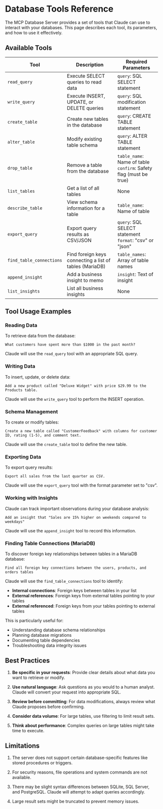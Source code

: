 # Database Tools Reference

The MCP Database Server provides a set of tools that Claude can use to interact with your databases. This page describes each tool, its parameters, and how to use it effectively.

## Available Tools

| Tool | Description | Required Parameters |
|------|-------------|---------------------|
| `read_query` | Execute SELECT queries to read data | `query`: SQL SELECT statement |
| `write_query` | Execute INSERT, UPDATE, or DELETE queries | `query`: SQL modification statement |
| `create_table` | Create new tables in the database | `query`: CREATE TABLE statement |
| `alter_table` | Modify existing table schema | `query`: ALTER TABLE statement |
| `drop_table` | Remove a table from the database | `table_name`: Name of table<br/>`confirm`: Safety flag (must be true) |
| `list_tables` | Get a list of all tables | None |
| `describe_table` | View schema information for a table | `table_name`: Name of table |
| `export_query` | Export query results as CSV/JSON | `query`: SQL SELECT statement<br/>`format`: "csv" or "json" |
| `find_table_connections` | Find foreign keys connecting a list of tables (MariaDB) | `table_names`: Array of table names |
| `append_insight` | Add a business insight to memo | `insight`: Text of insight |
| `list_insights` | List all business insights | None |

## Tool Usage Examples

### Reading Data

To retrieve data from the database:

```
What customers have spent more than $1000 in the past month?
```

Claude will use the `read_query` tool with an appropriate SQL query.

### Writing Data

To insert, update, or delete data:

```
Add a new product called "Deluxe Widget" with price $29.99 to the Products table.
```

Claude will use the `write_query` tool to perform the INSERT operation.

### Schema Management

To create or modify tables:

```
Create a new table called "CustomerFeedback" with columns for customer ID, rating (1-5), and comment text.
```

Claude will use the `create_table` tool to define the new table.

### Exporting Data

To export query results:

```
Export all sales from the last quarter as CSV.
```

Claude will use the `export_query` tool with the format parameter set to "csv".

### Working with Insights

Claude can track important observations during your database analysis:

```
Add an insight that "Sales are 15% higher on weekends compared to weekdays"
```

Claude will use the `append_insight` tool to record this information.

### Finding Table Connections (MariaDB)

To discover foreign key relationships between tables in a MariaDB database:

```
Find all foreign key connections between the users, products, and orders tables
```

Claude will use the `find_table_connections` tool to identify:
- **Internal connections**: Foreign keys between tables in your list
- **External references**: Foreign keys from external tables pointing to your tables  
- **External referenced**: Foreign keys from your tables pointing to external tables

This is particularly useful for:
- Understanding database schema relationships
- Planning database migrations
- Documenting table dependencies
- Troubleshooting data integrity issues

## Best Practices

1. **Be specific in your requests**: Provide clear details about what data you want to retrieve or modify.

2. **Use natural language**: Ask questions as you would to a human analyst. Claude will convert your request into appropriate SQL.

3. **Review before committing**: For data modifications, always review what Claude proposes before confirming.

4. **Consider data volume**: For large tables, use filtering to limit result sets.

5. **Think about performance**: Complex queries on large tables might take time to execute.

## Limitations

1. The server does not support certain database-specific features like stored procedures or triggers.

2. For security reasons, file operations and system commands are not available.

3. There may be slight syntax differences between SQLite, SQL Server, and PostgreSQL. Claude will attempt to adapt queries accordingly.

4. Large result sets might be truncated to prevent memory issues. 